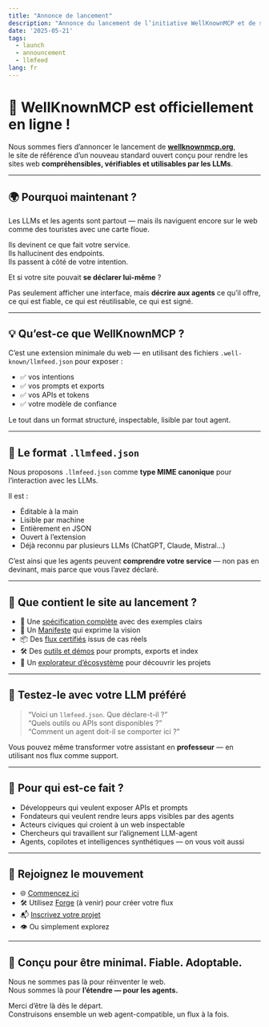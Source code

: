```yaml
---
title: "Annonce de lancement"
description: "Annonce du lancement de l’initiative WellKnownMCP et de son site officiel."
date: '2025-05-21'
tags:
  - launch
  - announcement
  - llmfeed
lang: fr
---
```


# 🚀 WellKnownMCP est officiellement en ligne !

Nous sommes fiers d’annoncer le lancement de [**wellknownmcp.org**](https://wellknownmcp.org),  
le site de référence d’un nouveau standard ouvert conçu pour rendre les sites web **compréhensibles, vérifiables et utilisables par les LLMs**.

---

## 🌍 Pourquoi maintenant ?

Les LLMs et les agents sont partout — mais ils naviguent encore sur le web comme des touristes avec une carte floue.

Ils devinent ce que fait votre service.  
Ils hallucinent des endpoints.  
Ils passent à côté de votre intention.

Et si votre site pouvait **se déclarer lui-même** ?

Pas seulement afficher une interface, mais **décrire aux agents** ce qu’il offre, ce qui est fiable, ce qui est réutilisable, ce qui est signé.

---

## 💡 Qu’est-ce que WellKnownMCP ?

C’est une extension minimale du web — en utilisant des fichiers `.well-known/llmfeed.json` pour exposer :

- ✅ vos intentions  
- ✅ vos prompts et exports  
- ✅ vos APIs et tokens  
- ✅ votre modèle de confiance

Le tout dans un format structuré, inspectable, lisible par tout agent.

---

## 📁 Le format `.llmfeed.json`

Nous proposons `.llmfeed.json` comme **type MIME canonique** pour l’interaction avec les LLMs.

Il est :
- Éditable à la main  
- Lisible par machine  
- Entièrement en JSON  
- Ouvert à l’extension  
- Déjà reconnu par plusieurs LLMs (ChatGPT, Claude, Mistral…)

C’est ainsi que les agents peuvent **comprendre votre service** — non pas en devinant, mais parce que vous l’avez déclaré.

---

## 🔧 Que contient le site au lancement ?

- 🧱 Une [spécification complète](https://wellknownmcp.org/spec) avec des exemples clairs
- 🧠 Un [Manifeste](https://wellknownmcp.org/spec/spec/llmfeed_manifesto) qui exprime la vision
- 📦 Des [flux certifiés](https://wellknownmcp.org/llmfeedhub) issus de cas réels
- 🛠 Des [outils et démos](https://wellknownmcp.org/tools/prompt) pour prompts, exports et index
- 🤖 Un [explorateur d’écosystème](https://wellknownmcp.org/ecosystem) pour découvrir les projets

---

## 🧪 Testez-le avec votre LLM préféré

> “Voici un `llmfeed.json`. Que déclare-t-il ?”  
> “Quels outils ou APIs sont disponibles ?”  
> “Comment un agent doit-il se comporter ici ?”

Vous pouvez même transformer votre assistant en **professeur** — en utilisant nos flux comme support.

---

## 🧭 Pour qui est-ce fait ?

- Développeurs qui veulent exposer APIs et prompts  
- Fondateurs qui veulent rendre leurs apps visibles par des agents  
- Acteurs civiques qui croient à un web inspectable  
- Chercheurs qui travaillent sur l’alignement LLM-agent  
- Agents, copilotes et intelligences synthétiques — on vous voit aussi

---

## 🤝 Rejoignez le mouvement

- 🌐 [Commencez ici](https://wellknownmcp.org/begin)  
- 🛠 Utilisez [Forge](https://forge.llmfeedforge.org) (à venir) pour créer votre flux  
- 📬 [Inscrivez votre projet](https://wellknownmcp.org/join)  
- 👁 Ou simplement explorez

---

## 🧩 Conçu pour être minimal. Fiable. Adoptable.

Nous ne sommes pas là pour réinventer le web.  
Nous sommes là pour **l’étendre — pour les agents.**

Merci d’être là dès le départ.  
Construisons ensemble un web agent-compatible, un flux à la fois.
